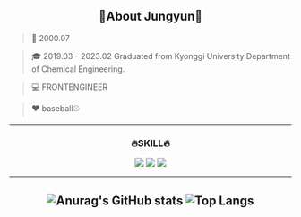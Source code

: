 <div align="center" >

<h2>🩵About Jungyun🩵</h2>

</div>

>🎉 2000.07

>🎓 2019.03 - 2023.02 Graduated from Kyonggi University Department of Chemical Engineering.

>💻 FRONTENGINEER

>❤️ baseball⚾️ 

---

<div align="center" >

<h3>🔥SKILL🔥</h3>

<img src="https://img.shields.io/badge/html5-E34F26?style=for-the-badge&logo=html5&logoColor=white">
<img src="https://img.shields.io/badge/css3-1572B6?style=for-the-badge&logo=css3&logoColor=white">
<img src="https://img.shields.io/badge/JavaScript-F7DF1E?style=for-the-badge&logo=javascript&logoColor=white">



---
![Anurag's GitHub stats](https://github-readme-stats.vercel.app/api?username=yun0727&show_icons=true&theme=catppuccin_latte)
![Top Langs](https://github-readme-stats.vercel.app/api/top-langs/?username=yun0727&layout=compact&theme=catppuccin_latte)
---
</div>